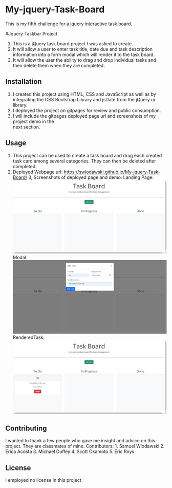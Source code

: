 # My-jquery-Task-Board
This is my fifth challenge for a jquery interactive task board.

#Jquery Taskbar Project
   1. This is a jQuery task board project I was asked to create.
   2. It will allow a user to enter task title, date due and task description information 
        into a form modal which will render it to the task board.
   3. It will allow the user the ability to drag and drop individual tasks and then delete 
        them when they are completed.

## Installation

1. I created this project using HTML, CSS and JavaScript as well as by integrating the CSS 
      Bootstrap Library and jsDate from the jQuery ui library.
2. I deployed the project on gitpages for review and public consumption.
3. I will include the gitpages deployed page url and screenshots of my project demo in the  
     next section.

## Usage

1. This project can be used to create a task board and drag each created task card among 
    several categories. They can then be deleted after completed.
2. Deployed Webpage url: https://swlodawski.github.io/My-jquery-Task-Board/
3, Screenshots of deployed page and demo:
         Landing Page: ![alt text](image.png)
         Modal:![alt text](image-1.png)
         RenderedTask:![alt text](image-2.png)

## Contributing
I wanted to thank a few people who gave me insight and advice on this project. They are classmates of mine.
  Contributors:
     1. Samuel Wlodawski
     2. Erica Acosta
     3. Michael Duffey
     4. Scott Okamoto
     5. Eric Roys

## License

I employed no license in this project
